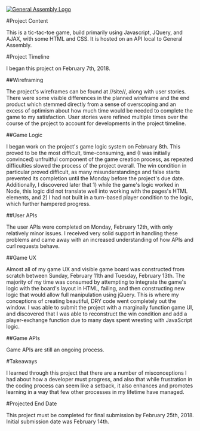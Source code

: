 [![General Assembly Logo](https://camo.githubusercontent.com/1a91b05b8f4d44b5bbfb83abac2b0996d8e26c92/687474703a2f2f692e696d6775722e636f6d2f6b6538555354712e706e67)](https://generalassemb.ly/education/web-development-immersive)

#Project Content

This is a tic-tac-toe game, build primarily using Javascript, JQuery, and AJAX,
with some HTML and CSS.  It is hosted on an API local to General Assembly.

#Project Timeline

I began this project on February 7th, 2018.

##Wireframing

The project's wireframes can be found at //site//, along with user stories.
There were some visible differences in the planned wireframe and the end product
which stemmed directly from a sense of overscoping and an excess of optimism about
how much time would be needed to complete the game to my satisfaction.  User
stories were refined multiple times over the course of the project to account for
developments in the project timeline.

##Game Logic

I began work on the project's game logic system on February 8th.  This proved to
be the most difficult, time-consuming, and (I was initially convinced) unfruitful
component of the game creation process, as repeated difficulties slowed the process
of the project overall.  The win condition in particular proved difficult, as many
misunderstandings and false starts prevented its completion until the Monday before
the project's due date. Additionally, I discovered later that 1) while the game's
logic worked in Node, this logic did not translate well into working with the pages's
HTML elements, and 2) I had not built in a turn-based player condition to the logic,
which further hampered progress.

##User APIs

The user APIs were completed on Monday, February 12th, with only relatively minor
issues.  I received very solid support in handling these problems and came away with
an increased understanding of how APIs and curl requests behave.

##Game UX

Almost all of my game UX and visible game board was constructed from scratch between
Sunday, February 11th and Tuesday, February 13th.  The majority of my time was consumed
by attempting to integrate the game's logic with the board's layout in HTML, failing, and
then constructing new logic that would allow full manipulation using jQuery.  This is
where my conceptions of creating beautiful, DRY code went completely out the window.
I was able to submit the project with a marginally function game UI, and discovered that
I was able to reconstruct the win condition and add a player-exchange function due to
many days spent wresting with JavaScript logic.

##Game APIs

Game APIs are still an ongoing process.

#Takeaways

I learned through this project that there are a number of misconceptions I had about
how a developer must progress, and also that while frustration in the coding process can
seem like a setback, it also enhances and promotes learning in a way that few other
processes in my lifetime have managed.

#Projected End Date

This project must be completed for final submission by February 25th, 2018.  Initial
submission date was February 14th.
